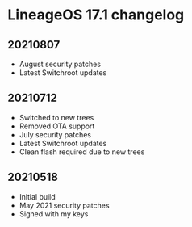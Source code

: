 # LineageOS 17.1 changelog

## 20210807
- August security patches
- Latest Switchroot updates

## 20210712
- Switched to new trees
- Removed OTA support
- July security patches
- Latest Switchroot updates
- Clean flash required due to new trees

## 20210518
- Initial build
- May 2021 security patches
- Signed with my keys
